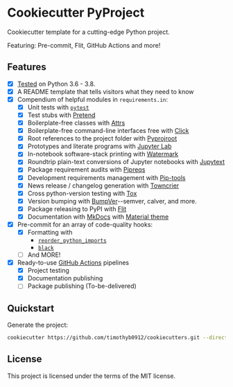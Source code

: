 # Cookiecutter PyProject

Cookiecutter template for a cutting-edge Python project.

Featuring: Pre-commit, Flit, GitHub Actions and more!

## Features

* [X] [Tested](https://github.com/timothyb0912/cookiecutters/tree/stable/.github/workflows/tests.yml) on Python 3.6 - 3.8.
* [X] A README template that tells visitors what they need to know
* [X] Compendium of helpful modules in `requirements.in`:
  * [X] Unit tests with [`pytest`](https://github.com/pytest-dev/pytest)
  * [X] Test stubs with [Pretend](https://github.com/alex/pretend)
  * [X] Boilerplate-free classes with [Attrs](https://www.attrs.org/en/stable/)
  * [X] Boilerplate-free command-line interfaces free with [Click](https://click.palletsprojects.com/en/7.x/)
  * [X] Root references to the project folder with [Pyprojroot](https://github.com/chendaniely/pyprojroot)
  * [X] Prototypes and literate programs with [Jupyter Lab](https://jupyter.org/)
  * [X] In-notebook software-stack printing with [Watermark](https://github.com/rasbt/watermark)
  * [X] Roundtrip plain-text conversions of Jupyter notebooks with [Jupytext](https://jupytext.readthedocs.io/en/latest/install.html)
  * [X] Package requirement audits with [Pipreqs](https://github.com/bndr/pipreqs)
  * [X] Development requirements management with [Pip-tools](https://github.com/jazzband/pip-tools/)
  * [X] News release / changelog generation with [Towncrier](https://github.com/twisted/towncrier)
  * [X] Cross python-version testing with [Tox](https://tox.readthedocs.io/en/latest/index.html)
  * [X] Version bumping with [BumpVer](https://github.com/mbarkhau/bumpver)--semver, calver, and more.
  * [X] Package releasing to PyPI with [Flit](https://github.com/takluyver/flit)
  * [X] Documentation with [MkDocs](https://www.mkdocs.org/) with [Material theme](https://squidfunk.github.io/mkdocs-material/)
* [X] Pre-commit for an array of code-quality hooks:
  * [X] Formatting with
    * [`reorder_python_imports`](https://github.com/asottile/reorder_python_imports)
    * [`black`](https://github.com/psf/black)
  * [ ] And MORE!
* [X] Ready-to-use [GitHub Actions](https://help.github.com/en/actions/automating-your-workflow-with-github-actions) pipelines
  * [X] Project testing
  * [X] Documentation publishing
  * [ ] Package publishing (To-be-delivered)

## Quickstart

Generate the project:

```bash
cookiecutter https://github.com/timothyb0912/cookiecutters.git --directory="pyproject"
```


## License

This project is licensed under the terms of the MIT license.

